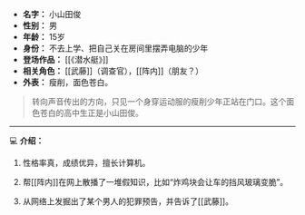 
- **名字：** 小山田俊
- **性别：** 男
- **年龄：** 15岁
- **身份：** 不去上学、把自己关在房间里摆弄电脑的少年
- **登场作品：** [[《潜水艇》]]
- **相关角色：** [[武藤]]（调查官），[[阵内]]（朋友？）
- **外表：** 瘦削，面色苍白。

> 转向声音传出的方向，只见一个身穿运动服的瘦削少年正站在门口。这个面色苍白的高中生正是小山田俊。

---

💻 **介绍：** 

1. 性格率真，成绩优异，擅长计算机。

2. 帮[[阵内]]在网上散播了一堆假知识，比如“炸鸡块会让车的挡风玻璃变脆”。

3. 从网络上发掘出了某个男人的犯罪预告，并告诉了[[武藤]]。